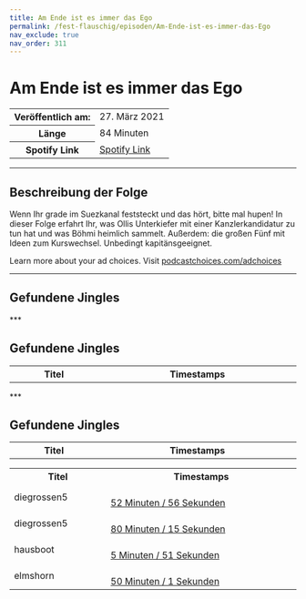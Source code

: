```yaml
---
title: Am Ende ist es immer das Ego
permalink: /fest-flauschig/episoden/Am-Ende-ist-es-immer-das-Ego
nav_exclude: true
nav_order: 311
---
```


# Am Ende ist es immer das Ego
<table class="resp-table dcf-table dcf-table-responsive dcf-table-bordered dcf-table-striped dcf-w-100%">
                    <tbody>
                        <tr>
                            <th scope="row">Veröffentlich am:</th>
                            <td data-label="Veröffentlich am:">27. März 2021</td>
                        </tr>
                        <tr>
                            <th scope="row">Länge </th>
                            <td data-label="Länge ">84 Minuten</td>
                        </tr><tr>
                                <th scope="row">Spotify Link</th>
                                <td data-label="Spotify Link"><a href="https://open.spotify.com/episode/2PK3YFP7VJAuId2xtuxU0u">Spotify Link</a></td>
                            </tr></tbody>
                </table>

***

## Beschreibung der Folge

<div>
<p>Wenn Ihr grade im Suezkanal feststeckt und das hört, bitte mal hupen! In dieser Folge erfahrt Ihr, was Ollis Unterkiefer mit einer Kanzlerkandidatur zu tun hat und was Böhmi heimlich sammelt. Außerdem: die großen Fünf mit Ideen zum Kurswechsel. Unbedingt kapitänsgeeignet.</p><p> </p><p>Learn more about your ad choices. Visit <a href="https://podcastchoices.com/adchoices">podcastchoices.com/adchoices</a></p>  
</div>

***

## Gefundene Jingles

<table style="display: table;">
                                    <tr>
                                        <th class="tableColumnTitle">Titel</th>
                                        <th class="tableColumnTimestamps">Timestamps</th>
                                    </tr>
                                    ***

## Gefundene Jingles

<table style="display: table;">
                                    <tr>
                                        <th class="tableColumnTitle">Titel</th>
                                        <th class="tableColumnTimestamps">Timestamps</th>
                                    </tr>
                                    ***

## Gefundene Jingles

<table style="display: table;">
                                    <tr>
                                        <th class="tableColumnTitle">Titel</th>
                                        <th class="tableColumnTimestamps">Timestamps</th>
                                    </tr>
                                    <tr>
                                <td markdown="span"  class="tableColumnTitle">diegrossen5</td>
                                <td markdown="span" class="tableColumnTimestamps">
                                <br>
                                <a href="https://open.spotify.com/episode/2PK3YFP7VJAuId2xtuxU0u?t=3176">
                                52 Minuten / 56 Sekunden</a>
                                </td></tr><tr>
                                <td markdown="span"  class="tableColumnTitle">diegrossen5</td>
                                <td markdown="span" class="tableColumnTimestamps">
                                <br>
                                <a href="https://open.spotify.com/episode/2PK3YFP7VJAuId2xtuxU0u?t=4815">
                                80 Minuten / 15 Sekunden</a>
                                </td></tr><tr>
                                <td markdown="span"  class="tableColumnTitle">hausboot</td>
                                <td markdown="span" class="tableColumnTimestamps">
                                <br>
                                <a href="https://open.spotify.com/episode/2PK3YFP7VJAuId2xtuxU0u?t=351">
                                5 Minuten / 51 Sekunden</a>
                                </td></tr><tr>
                                <td markdown="span"  class="tableColumnTitle">elmshorn</td>
                                <td markdown="span" class="tableColumnTimestamps">
                                <br>
                                <a href="https://open.spotify.com/episode/2PK3YFP7VJAuId2xtuxU0u?t=3001">
                                50 Minuten / 1 Sekunden</a>
                                </td></tr></table>